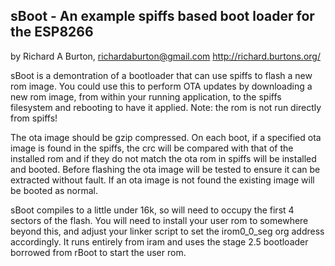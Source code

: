 sBoot - An example spiffs based boot loader for the ESP8266
-----------------------------------------------------------
by Richard A Burton, richardaburton@gmail.com
http://richard.burtons.org/


sBoot is a demontration of a bootloader that can use spiffs to flash a new rom
image. You could use this to perform OTA updates by downloading a new rom image,
from within your running application, to the spiffs filesystem and rebooting
to have it applied. Note: the rom is not run directly from spiffs!

The ota image should be gzip compressed. On each boot, if a specified ota image
is found in the spiffs, the crc will be compared with that of the installed rom
and if they do not match the ota rom in spiffs will be installed and booted.
Before flashing the ota image will be tested to ensure it can be extracted
without fault. If an ota image is not found the existing image will be booted as
normal.

sBoot compiles to a little under 16k, so will need to occupy the first 4 sectors
of the flash. You will need to install your user rom to somewhere beyond this,
and adjust your linker script to set the irom0_0_seg org address accordingly.
It runs entirely from iram and uses the stage 2.5 bootloader borrowed from rBoot
to start the user rom.


